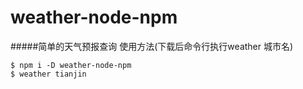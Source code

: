 # weather-node-npm
#####简单的天气预报查询
使用方法(下载后命令行执行weather 城市名)
```
$ npm i -D weather-node-npm
$ weather tianjin
```